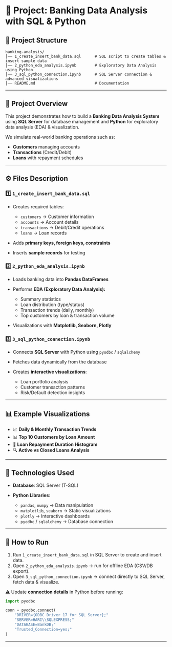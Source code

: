 
# 📘 Project: Banking Data Analysis with SQL & Python

## 📂 Project Structure

```
banking-analysis/
│── 1_create_insert_bank_data.sql      # SQL script to create tables & insert sample data
│── 2_python_eda_analysis.ipynb        # Exploratory Data Analysis using Python
│── 3_sql_python_connection.ipynb      # SQL Server connection & advanced visualizations
│── README.md                          # Documentation
```

---

## 📝 Project Overview

This project demonstrates how to build a **Banking Data Analysis System** using **SQL Server** for database management and **Python** for exploratory data analysis (EDA) & visualization.

We simulate real-world banking operations such as:

* **Customers** managing accounts
* **Transactions** (Credit/Debit)
* **Loans** with repayment schedules

---

## ⚙️ Files Description

### 1️⃣ `1_create_insert_bank_data.sql`

* Creates required tables:

  * `customers` → Customer information
  * `accounts` → Account details
  * `transactions` → Debit/Credit operations
  * `loans` → Loan records
* Adds **primary keys, foreign keys, constraints**
* Inserts **sample records** for testing

### 2️⃣ `2_python_eda_analysis.ipynb`

* Loads banking data into **Pandas DataFrames**
* Performs **EDA (Exploratory Data Analysis):**

  * Summary statistics
  * Loan distribution (type/status)
  * Transaction trends (daily, monthly)
  * Top customers by loan & transaction volume
* Visualizations with **Matplotlib, Seaborn, Plotly**

### 3️⃣ `3_sql_python_connection.ipynb`

* Connects **SQL Server** with Python using `pyodbc` / `sqlalchemy`
* Fetches data dynamically from the database
* Creates **interactive visualizations**:

  * Loan portfolio analysis
  * Customer transaction patterns
  * Risk/Default detection insights

---

## 📊 Example Visualizations

* 📈 **Daily & Monthly Transaction Trends**
* 📊 **Top 10 Customers by Loan Amount**
* 🏦 **Loan Repayment Duration Histogram**
* 🔍 **Active vs Closed Loans Analysis**

---

## 🚀 Technologies Used

* **Database**: SQL Server (T-SQL)
* **Python Libraries**:

  * `pandas`, `numpy` → Data manipulation
  * `matplotlib`, `seaborn` → Static visualizations
  * `plotly` → Interactive dashboards
  * `pyodbc` / `sqlalchemy` → Database connection

---

## 🔑 How to Run

1. Run `1_create_insert_bank_data.sql` in SQL Server to create and insert data.
2. Open `2_python_eda_analysis.ipynb` → run for offline EDA (CSV/DB export).
3. Open `3_sql_python_connection.ipynb` → connect directly to SQL Server, fetch data & visualize.

⚠️ Update **connection details** in Python before running:

```python
import pyodbc

conn = pyodbc.connect(
    "DRIVER={ODBC Driver 17 for SQL Server};"
    "SERVER=HARI\\SQLEXPRESS;"
    "DATABASE=BankDB;"
    "Trusted_Connection=yes;"
)
```

---

